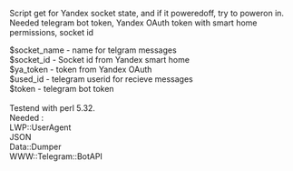 Script get for Yandex socket state, and if it poweredoff, try to poweron in.   <br />
Needed telegram bot token, Yandex OAuth token with smart home permissions, socket id  <br />

$socket_name - name for telgram messages   <br />
$socket_id - Socket id from Yandex smart home   <br />
$ya_token - token from Yandex OAuth  <br />
$used_id - telegram userid for recieve messages  <br />
$token -  telegram bot token  <br />
 <br />
 Testend with perl 5.32. <br />
 Needed :  <br />
 LWP::UserAgent <br />
 JSON <br />
 Data::Dumper <br />
 WWW::Telegram::BotAPI <br />
